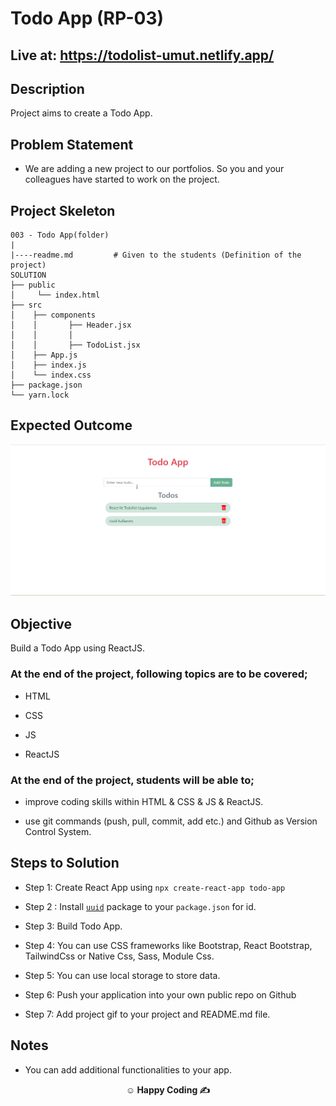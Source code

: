# Todo App (RP-03)

## Live at: https://todolist-umut.netlify.app/

## Description

Project aims to create a Todo App.

## Problem Statement

- We are adding a new project to our portfolios. So you and your colleagues have started to work on the project.

## Project Skeleton

```
003 - Todo App(folder)
|
|----readme.md         # Given to the students (Definition of the project)
SOLUTION
├── public
│     └── index.html
├── src
│    ├── components
│    │       ├── Header.jsx
│    │       │   
│    │       ├── TodoList.jsx         
│    ├── App.js
│    ├── index.js
│    └── index.css
├── package.json
└── yarn.lock
```

## Expected Outcome

![Project 003 Snapshot](todoapp-uuid.gif)

## Objective

Build a Todo App using ReactJS.

### At the end of the project, following topics are to be covered;

- HTML

- CSS

- JS

- ReactJS

### At the end of the project, students will be able to;

- improve coding skills within HTML & CSS & JS & ReactJS.

- use git commands (push, pull, commit, add etc.) and Github as Version Control System.

## Steps to Solution

- Step 1: Create React App using `npx create-react-app todo-app`

- Step 2 : Install [`uuid`](https://www.npmjs.com/package/uuid) package to your `package.json` for id. 

- Step 3: Build Todo App.

- Step 4: You can use CSS frameworks like Bootstrap, React Bootstrap, TailwindCss or Native Css, Sass, Module Css.

- Step 5: You can use local storage to store data.

- Step 6: Push your application into your own public repo on Github

- Step 7: Add project gif to your project and README.md file.
  
## Notes

- You can add additional functionalities to your app.

**<p align="center">&#9786; Happy Coding &#9997;</p>**
